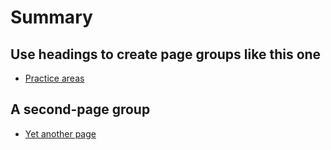 # Summary

## Use headings to create page groups like this one

* [Practice areas](README.md)    
    
## A second-page group

* [Yet another page](another-page.md)
